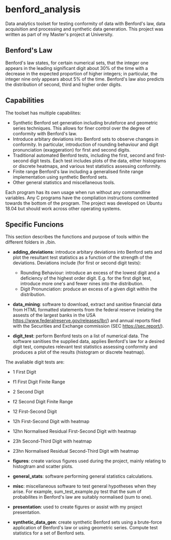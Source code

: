 # benford_analysis
Data analytics toolset for testing conformity of data with Benford's law, data acquisition and processing and synthetic data generation. This project was written as part of my Master's project at University. 

## Benford's Law
Benford's law states, for certain numerical sets, that the integer one appears in the leading significant digit about 30% of the time with a decrease in the expected proportion of higher integers; in particular, the integer nine only appears about 5% of the time. Benford's law also predicts the distribution of second, third and higher order digits. 

## Capabilities
The toolset has multiple capabilites:

* Synthetic Benford set generation including bruteforce and geometric series techniques. This allows for finer control over the degree of conformity with Benford's law. 
* Introduce arbitary deviations into Benford sets to observe changes in conformity. In particular, introduction of rounding behaviour and digit pronunciation (exaggeration) for first and second digits. 
* Traditional automated Benford tests, including the first, second and first-second digit tests. Each test includes plots of the data, either histograms or discrete heatmaps, and various test statistics assessing conformity. 
* Finite range Benford's law including a generalised finite range implementation using synthetic Benford sets. 
* Other general statistics and miscellaneous tools. 

Each program has its own usage when run without any commandline variables. Any C programs have the compliation instructions commented towards the bottom of the program. The project was developed on Ubuntu 18.04 but should work across other operating systems. 

## Specific Funcions
This section describes the functions and purpose of tools within the different folders in ./bin. 

* **adding_deviations**: introduce arbitary deviations into Benford sets and plot the resultant test statistics as a function of the strength of the deviations. Deviations include (for first or second digit tests):
  * Rounding Behaviour: introduce an excess of the lowest digit and a deficiency of the highest order digit. E.g. for the first digit test, introduce more one's and fewer nines into the distribution. 
  * Digit Pronunciation: produce an excess of a given digit within the distribution. 

* **data_mining**: software to download, extract and sanitise financial data from HTML formatted statements from the federal reserve (relating the assests of the largest banks in the USA https://www.federalreserve.gov/releases/lbr/) and annual reports filed with the Securities and Exchange commission (SEC https://sec.report/). 
* **digit_test**: perform Benford tests on a list of numerical data. The software sanitises the supplied data, applies Benford's law for a desired digit test, computes relevant test statistics assessing conformity and produces a plot of the results (histogram or discrete heatmap). 

The avaliable digit tests are:
  * 1    First Digit
  * f1   First Digit Finite Range
  * 2    Second Digit
  * f2   Second Digit Finite Range
  * 12   First-Second Digit
  * 12h  First-Second Digit with heatmap
  * 12hn Normalised Residual First-Second Digit with heatmap
  * 23h  Second-Third Digit with heatmap
  * 23hn Normalised Residual Second-Third Digit with heatmap

* **figures**: create various figures used during the project, mainly relating to histogtram and scatter plots. 
* **general_stats**: software performing general statistics calculations. 
* **misc**: miscellaneous software to test general hypotheses when they arise. For example, sum_test_example.py test that the sum of probabilites in Benford's law are suitably normalised (sum to one). 
* **presentation**: used to create figures or assist with my project presentation. 
* **synthetic_data_gen**: create synthetic Benford sets using a brute-force application of Benford's law or using geometric series. Compute test statistics for a set of Benford sets. 
